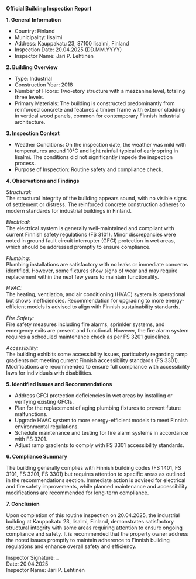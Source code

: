 **Official Building Inspection Report**

**1. General Information**

- Country: Finland
- Municipality: Iisalmi
- Address: Kauppakatu 23, 87100 Iisalmi, Finland
- Inspection Date: 20.04.2025 (DD.MM.YYYY)
- Inspector Name: Jari P. Lehtinen

**2. Building Overview**

- Type: Industrial
- Construction Year: 2018
- Number of Floors: Two-story structure with a mezzanine level, totaling three levels.
- Primary Materials: The building is constructed predominantly from reinforced concrete and features a timber frame with exterior cladding in vertical wood panels, common for contemporary Finnish industrial architecture.

**3. Inspection Context**

- Weather Conditions: On the inspection date, the weather was mild with temperatures around 10°C and light rainfall typical of early spring in Iisalmi. The conditions did not significantly impede the inspection process.
- Purpose of Inspection: Routine safety and compliance check.

**4. Observations and Findings**

*Structural:*  
The structural integrity of the building appears sound, with no visible signs of settlement or distress. The reinforced concrete construction adheres to modern standards for industrial buildings in Finland.

*Electrical:*  
The electrical system is generally well-maintained and compliant with current Finnish safety regulations (FS 3101). Minor discrepancies were noted in ground fault circuit interrupter (GFCI) protection in wet areas, which should be addressed promptly to ensure compliance.

*Plumbing:*  
Plumbing installations are satisfactory with no leaks or immediate concerns identified. However, some fixtures show signs of wear and may require replacement within the next few years to maintain functionality.

*HVAC:*  
The heating, ventilation, and air conditioning (HVAC) system is operational but shows inefficiencies. Recommendation for upgrading to more energy-efficient models is advised to align with Finnish sustainability standards.

*Fire Safety:*  
Fire safety measures including fire alarms, sprinkler systems, and emergency exits are present and functional. However, the fire alarm system requires a scheduled maintenance check as per FS 3201 guidelines.

*Accessibility:*  
The building exhibits some accessibility issues, particularly regarding ramp gradients not meeting current Finnish accessibility standards (FS 3301). Modifications are recommended to ensure full compliance with accessibility laws for individuals with disabilities.

**5. Identified Issues and Recommendations**

- Address GFCI protection deficiencies in wet areas by installing or verifying existing GFCIs.
- Plan for the replacement of aging plumbing fixtures to prevent future malfunctions.
- Upgrade HVAC system to more energy-efficient models to meet Finnish environmental regulations.
- Schedule maintenance and testing for fire alarm systems in accordance with FS 3201.
- Adjust ramp gradients to comply with FS 3301 accessibility standards.

**6. Compliance Summary**

The building generally complies with Finnish building codes (FS 1401, FS 3101, FS 3201, FS 3301) but requires attention to specific areas as outlined in the recommendations section. Immediate action is advised for electrical and fire safety improvements, while planned maintenance and accessibility modifications are recommended for long-term compliance.

**7. Conclusion**

Upon completion of this routine inspection on 20.04.2025, the industrial building at Kauppakatu 23, Iisalmi, Finland, demonstrates satisfactory structural integrity with some areas requiring attention to ensure ongoing compliance and safety. It is recommended that the property owner address the noted issues promptly to maintain adherence to Finnish building regulations and enhance overall safety and efficiency.

Inspector Signature: _  
Date: 20.04.2025  
Inspector Name: Jari P. Lehtinen